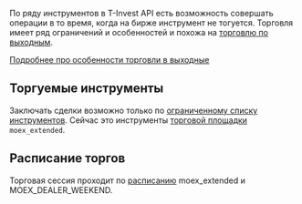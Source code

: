 По ряду инструментов в T-Invest API есть возможность совершать операции в то время, когда на бирже инструмент не тогуется.
Торговля имеет ряд ограничений и особенностей и похожа на [торговлю по выходным](/investAPI/weekend). 

[Подробнее про особенности торговли в выходные](https://www.tbank.ru/finance/blog/weekend-trading/)


## Торгуемые инструменты

Заключать сделки возможно только по [ограниченному списку инструментов](/investAPI/faq_instruments/#1.13).
Сейчас это инструменты [торговой площадки](/investAPI/markets/) `moex_extended`.

## Расписание торгов

Торговая сессия проходит по [расписанию](/investAPI/instruments#tradingschedules) moex_extended и MOEX_DEALER_WEEKEND.
